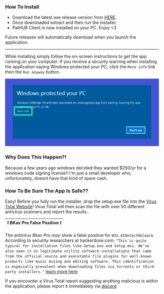 
### How To Install
- Download the latest exe release version from [HERE](https://github.com/Dekita/palhub-client/releases). 
- Once downloaded extract and then run the installer.
- PalHUB Client is now installed on your PC. Enjoy <3

Future releases will automatically download when you launch the application. 
<hr class="mt-1">

While installing simply follow the on-screen instructions to get the app running on your computer. If you receive a security warning when installing the application saying Windows protected your PC, click the `More info` link then the `Run anyway` button.
<div align="center">
    <img style="max-height: 256px; width: auto;" src="/resources/app-warning.png" title="app-warning-image" />
</div>


### Why Does This Happen?! 
Because a few years ago windows decided they wanted $250/yr for a windows code signing license!! I'm just a small developer who, unfortunately, doesnt have that kind of spare cash. 


### How To Be Sure The App Is Safe??
Easy! Before you fully run the installer, drop the setup.exe file into the [Virus Total Website](https://www.virustotal.com)! 
Virus Total will then scan the file with over 50 different antivirus scanners and report the results.. 

| :exclamation: BKav Pro False Positive :exclamation: |
|---|
The antivirus Bkav Pro *may* show a false positive for `W32.AIDetectMalware`. According to security researchers at hackerdose.com; 
`"This is quite typical for installation files like Setup.exe and Setup.msi. We’ve also seen it on legitimate utility software installations that came from the official source and executable file plugins for well-known products like music mixing and editing software. This identification is especially prevalent when downloading files via torrents or third-party installers."` 
[learn more here](https://hackerdose.com/malware/w32-aidetectmalware-bkav-pro/)

If you encounter a Virus Total report suggesting anything malicious is within the application, please report it immediately via [discord](https://discord.gg/WyTdramBkm)
